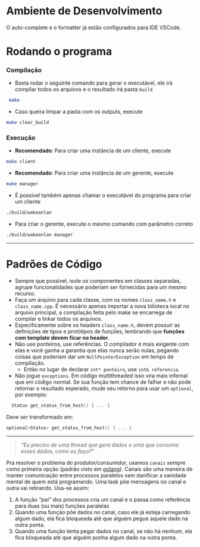 # Ambiente de Desenvolvimento

O auto-complete e o formatter já estão configurados para IDE VSCode.

# Rodando o programa

### Compilação

- Basta rodar o seguinte comando para gerar o executável, ele irá compilar todos os arquivos e o resultado irá pasta `build`

```sh
 make
```

- Caso queira limpar a pasta com os outputs, execute 

```sh
make clear_build
```

### Execução
- **Recomendado**: Para criar uma instância de um cliente, execute

```sh
make client
```

- **Recomendado**: Para criar uma instância de um gerente, execute

```sh
make manager
```

- É possível também apenas chamar o executável do programa para criar um cliente

```sh
./build/wakeonlan 
```

- Para criar o gerente, execute o mesmo comando com parâmetro correto

```sh
./build/wakeonlan manager 
```


***

# Padrões de Código

- Sempre que possível, isole os componentes em classes separadas, agrupe funcionalidades que poderiam ser fornecidas para um mesmo recurso.
- Faça um arquivo para cada classe, com os nomes `class_name.h` e `class_name.cpp`. É necessário apenas importar a nova bilioteca local no arquivo principal, a compilação feita pelo make se encarrega de compilar e linkar todos os arquivos. 
- Especificamente sobre os headers `class_name.h`, devem possuir as definições de tipos e protótipos de funções, lembrando que **funções com template devem ficar no header**. 
- Não use ponteiros, use referências. O compilador é mais exigente com elas e você ganha a garantia que elas nunca serão nulas, pegando coisas que poderiam dar um `NullPointerException` em tempo de compilação.
  - Então no lugar de declarar `int* ponteiro`, use `int& referencia`.
- Não jogue `exceptions`. Em código multithreaded isso vira mais infernal que em código normal. Se sua função tem chance de falhar e não pode retornar o resultado esperado, mude seu retorno para usar um `optional`, por exemplo:

```cpp
  Status get_status_from_host() { ... }
```

Deve ser transformado em:

```cpp
optional<Status> get_status_from_host() { ... }
```
***
> *"Eu preciso de uma thread que gera dados e uma que consome esses dados, como eu faço?"* 

Pra resolver o problema do produtor/consumidor, usamos `canais` sempre como primeira opção (padrão visto em [golang](https://golangdocs.com/channels-in-golang)). Canais são uma maneira de manter comunicação entre processos paralelos sem danificar a sanidade mental de quem está programando. Uma task põe mensagens no canal e outra vai retirando. Usa-se assim:
1. A função *"pai"* dos processos cria um canal e o passa como referência para duas (ou mais) funções paralelas
2. Quando uma função põe dados no canal, caso ele já esteja carregando algum dado, ela fica bloqueada até que alguém pegue aquele dado na outra ponta.
3. Quando uma função tenta pegar dados no canal, se não há nenhum, ela fica bloqueada até que alguém ponha algum dado na outra ponta.